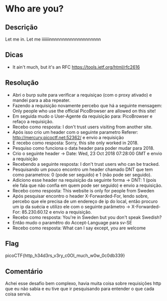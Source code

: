 # Who are you?

## Descrição 
Let me in. Let me iiiiiiinnnnnnnnnnnnnnnnnnnn

## Dicas

* It ain't much, but it's an RFC https://tools.ietf.org/html/rfc2616

## Resolução 

* Abri o burp suite para verificar a requisiçao (com o proxy ativado) e mandei para a aba repeater.
* Fazendo a requisição novamente percebo que há a seguinte mensagem: Only people who use the official PicoBrowser are allowed on this site!
* Em seguida mudo o User-Agente da requisição para: PicoBrowser e refaço a requisição.
* Recebo como resposta: I don&#39;t trust users visiting from another site.
* Após isso crio um header com o seguinte parametro Referer: http://mercury.picoctf.net:52362/ e envio a requisição
* E recebo como resposta: Sorry, this site only worked in 2018.
* Pesquiso como funciona o data header para poder mudar para 2018.
* Crio o seguinte header -> Date: Wed, 23 Oct 2018 07:28:00 GMT e envio a requisição
* Recebendo a seguinte resposta: I don&#39;t trust users who can be tracked.
* Pesquisando um pouco encontro um header chamado DNT que tem como parametros: 0 (pode ser seguido) e 1 (não pode ser seguido).
* Adiciono esse header na requisição da seguinte forma -> DNT: 1 (pois ele fala que não confia em quem pode ser seguido) e envio a requisição.
* Recebo como resposta: This website is only for people from Sweden
* Após pesquisar encontro o header X-Forwarded-For, lendo sobre, percebo que ele precisa de um endereço de ip do local, então procuro um ip da suécia e utilizo ele com o seguinte parâmetro -> X-Forwarded-For: 
	85.230.60.12 e envio a requisição.
* Recebo como resposta: You&#39;re in Sweden but you don&#39;t speak Swedish?
* Então mudo o paramêtro do Accept-Language para sv-SE
* Recebo como resposta: What can I say except, you are welcome

## Flag
picoCTF{http_h34d3rs_v3ry_c0Ol_much_w0w_0c0db339}

## Comentário 
Achei esse desafio bem complexo, havia muita coisa sobre requisições http que eu não sabia e eu tive que ir pesquisando para entender o que cada coisa servia. 

